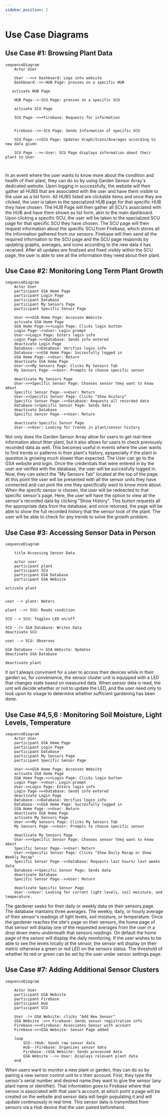 ```yaml
---
sidebar_position: 2
---
```

# Use Case Diagrams

## Use Case #1: Browsing Plant Data
```mermaid
sequenceDiagram
    Actor User

    User -->>+ Dashboard: Logs into website
    Dashboard-->>-HUB Page: presses on a specific HUB

   activate HUB Page

    HUB Page-->-SCU Page: presses on a specific SCU

    activate SCU Page
    
    SCU Page-->>+Firebase: Requests for information


    Firebase-->>-SCU Page: Sends Information of specific SCU

    SCU Page-->>SCU Page: Updates Graph/Icons/Averages according to new data given

    SCU Page -->>-User: SCU Page displays information about their plant to User
    
    
```

In an event where the user wants to know more about the condition and health of their plant, they can do so by using Garden Sensor Array's dedicated website. Upon logging in successfully, the website will then gather all HUBS that are associated with the user and have them visible to the user as a list form. All HUBS listed are clickable items and once they are clicked, the user is taken to the specialized HUB page for that specific HUB they have chosen. The HUB Page will then gather all SCU's associated with the HUB and have them shown as list form, akin to the main dashboard. Upon clicking a specific SCU, the user will be taken to the specialized SCU page for that specific SCU they have chosen. The SCU page will then request information about the specific SCU from Firebase, which stores all the information gathered from our sensors. Firebase will then send all the required information to the SCU page and the SCU page responds by updating graphs, averages, and icons according to the new data it has received. After all updates are finalized and fixed visibly within the SCU page, the user is able to see all the information they need about their plant.


## Use Case #2: Monitoring Long Term Plant Growth
```mermaid
sequenceDiagram
    Actor User
    participant GSA Home Page
    participant Login Page
    participant Database 
    participant My Sensors Page 
    participant Specific Sensor Page

    User->>+GSA Home Page: Accesses Website 
    activate GSA Home Page
    GSA Home Page->>+Login Page: Clicks login button
    Login Page-->>User: Login prompt
    User->>Login Page: Enters login info 
    Login Page->>+Database: Sends info entered 
    deactivate Login Page 
    Database-->>Database: Verifies login info
    Database-->>GSA Home Page: Succesfully logged in
    GSA Home Page-->>User: Return
    deactivate GSA Home Page
    User->>+My Sensors Page: Clicks My Sensors Tab
    My Sensors Page-->>User: Prompts to choose specific sensor

    deactivate My Sensors Page
    User->>+Specific Sensor Page: Chooses sensor they want to know about
    Specific Sensor Page-->>User: Return
    User->>Specific Sensor Page: Clicks "Show History"
    Specific Sensor Page-->>Database: Requests all recorded data 
    Database->>Specific Sensor Page: Sends data
    deactivate Database 
    Specific Sensor Page-->>User: Return

    deactivate Specific Sensor Page
    User-->>User: Looking for trends in plant/sensor history

```

Not only does the Garden Sensor Array allow for users to get real-time information about thier plant, but it also allows for users to check previously recorded data as well. This becomes useful in events where the user wants to find trends or patterns in their plant's history, epspecially if the plant in question is growing much slower than expected. The User can go to the GSA website and login. Once the credentials that were entered in by the user are verifed with the database, the user will be succesfully logged in. Now, they can select the "My Sensors Tab" located at the top of the page. At this point the user will be presented with all the sensor units they have connected and can pick the one they specifically want to know more about. When the specifc sensor is chosen, the user will be redirected to that specific sensor's page. Here, the user will have the option to view all the sensor's recorded data by clicking "Show History". This button requests all the appropriate data from the database; and once returned, the page will be able to show the full recorded history that the sensor took of the plant. The user will be able to check for any trends to solve the growth problem.

## Use Case #3: Accessing Sensor Data in Person
```mermaid
sequenceDiagram

    title Accessing Sensor Data

    actor user
    participant plant
    participant SCU
    participant GSA Database
    participant GSA Website

activate plant


user --> plant: Waters

plant -->+ SCU: Reads condition

SCU --> SCU: Toggles LED on/off

SCU --)+ GSA Database: Writes Data
deactivate SCU

user --> SCU: Observes

GSA Database --)+ GSA Website: Updates
deactivate GSA Database

deactivate plant

```

It isn't always convinient for a user to access their devices while in their garden so, for convenience, the sensor cluster unit is equipped with a LED that changes state based on measured data. When sensor data is read, the unit will decide whether or not to update the LED, and the user need only to look upon its visage to determine whether sufficient gardening has been done. 


## Use Case #4,5,6 : Monitoring Soil Moisture, Light Levels, Temperature

```mermaid
sequenceDiagram
    Actor User
    participant GSA Home Page
    participant Login Page
    participant Database 
    participant My Sensors Page 
    participant Specific Sensor Page

    User->>+GSA Home Page: Accesses Website 
    activate GSA Home Page
    GSA Home Page->>+Login Page: Clicks login button
    Login Page-->>User: Login prompt
    User->>Login Page: Enters login info 
    Login Page->>+Database: Sends info entered 
    deactivate Login Page 
    Database-->>Database: Verifies login info
    Database-->>GSA Home Page: Succesfully logged in
    GSA Home Page-->>User: Return
    deactivate GSA Home Page
    activate My Sensors Page
    User->>+My Sensors Page: Clicks My Sensors Tab
    My Sensors Page-->>User: Prompts to choose specific sensor

    deactivate My Sensors Page
    User->>+Specific Sensor Page: Chooses sensor they want to know about
    Specific Sensor Page-->>User: Return
    User->>Specific Sensor Page: Clicks "Show Daily Recap or Show Weekly Recap"
    Specific Sensor Page-->>Database: Requests last hours/ last weeks data 
    Database->>Specific Sensor Page: Sends data
    deactivate Database 
    Specific Sensor Page-->>User: Return

    deactivate Specific Sensor Page
    User-->>User: Looking for current light levels, soil moisture, and temperature. 

```

The gardener seeks for their daily or weekly data on their sensors page. The database mantains three averages. The weekly, daily, or hourly average of their sensor's readings of light levels, soil moisture, or temperature. Once the gardener reaches the site's page on their sensors, the home page of that sensor will display one of the requested averages from the user in a drop down menu underneath that sensors readings. On default the home page of the sensor will display the daily monitoring. If the user wishes to be able to see the levels locally at the sensor, the sensor will display on their metric otherwise a green or red LED on the sensors status. The threshold of whether its red or green can be set by the user under sensor settings page. 


## Use Case #7: Adding Additional Sensor Clusters
```mermaid
sequenceDiagram

    Actor User
    participant GSA Website
    participant Firebase
    participant Hub
    participant SCU
    
    User -)+ GSA Website: clicks "Add New Sensor"
    GSA Website ->>+ Firebase: Sends sensor registration info
    Firebase->>+Firebase: Associates Sensor with account
    Firebase->>+GSA Website: Sensor Page added
    
    loop
        SCU--)Hub: Sends raw sensor data
        Hub--)Firebase: Organizes sensor data
        Firebase--)GSA Website: Sends processed data
        GSA Website -->> User: Displays relevant plant data
    end
```

When users want to monitor a new plant or garden, they can do so by pairing a new sensor control unit to o their account. First, they type the sensor's serial number and desired name they want to give the sensor (any plant name or identifier). That information goes to Firebase where that sensor is associated with that user's account, at which point a page will be created on the website and sensor data will begin populating it and will update continuously in real time. This sensor data is transmitted from sensors via a Hub device that the user paired beforehand. 
